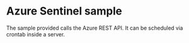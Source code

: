 # Azure Sentinel sample

The sample provided calls the Azure REST API.
It can be scheduled via crontab inside a server.
